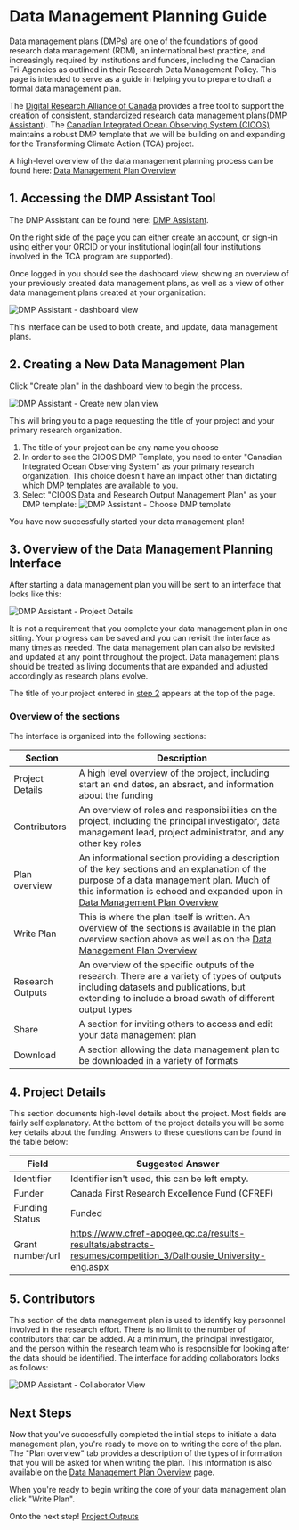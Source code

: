 # Data Management Planning Guide
Data management plans (DMPs) are one of the foundations of good research data management (RDM), an international best practice, and increasingly required by institutions and funders, including the Canadian Tri-Agencies as outlined in their Research Data Management Policy. This page is intended to serve as a guide in helping you to prepare to draft a formal data management plan. 

The [Digital Research Alliance of Canada](https://alliancecan.ca/en) provides a free tool to support the creation of consistent, standardized research data management plans([DMP Assistant](https://dmp-pgd.ca/)). The [Canadian Integrated Ocean Observing System (CIOOS)](https://cioos.ca/) maintains a robust DMP template that we will be building on and expanding for the Transforming Climate Action (TCA) project.

A high-level overview of the data management planning process can be found here: [Data Management Plan Overview](data-management-plan-overview.md)

## 1. Accessing the DMP Assistant Tool
   
The DMP Assistant can be found here: [DMP Assistant](https://dmp-pgd.ca/). 

On the right side of the page you can either create an account, or sign-in using either your ORCID or your institutional login(all four institutions involved in the TCA program are supported).

Once logged in you should see the dashboard view, showing an overview of your previously created data management plans, as well as a view of other data management plans created at your organization:

![DMP Assistant - dashboard view](img/dmp-guide/dmp-dashboard.png)

This interface can be used to both create, and update, data management plans.

## 2. Creating a New Data Management Plan

Click "Create plan" in the dashboard view to begin the process.

![DMP Assistant - Create new plan view](img/dmp-guide/dmp-create-plan-1.png)

This will bring you to a page requesting the title of your project and your primary research organization.

1. The title of your project can be any name you choose
2. In order to see the CIOOS DMP Template, you need to enter "Canadian Integrated Ocean Observing System" as your primary research organization. This choice doesn't have an impact other than dictating which DMP templates are available to you.
3. Select "CIOOS Data and Research Output Management Plan" as your DMP template:
![DMP Assistant - Choose DMP template](img/dmp-guide/dmp-create-plan-2.png)

You have now successfully started your data management plan!

## 3. Overview of the Data Management Planning Interface

After starting a data management plan you will be sent to an interface that looks like this:

![DMP Assistant - Project Details](img/dmp-guide/dmp-project%20details.png)

It is not a requirement that you complete your data management plan in one sitting. Your progress can be saved and you can revisit the interface as many times as needed. The data management plan can also be revisited and updated at any point throughout the project. Data management plans should be treated as living documents that are expanded and adjusted accordingly as research plans evolve.

The title of your project entered in [step 2](data-management-planning-guide.md#2-creating-a-new-data-management-plan) appears at the top of the page.

### Overview of the sections

The interface is organized into the following sections:

Section          | Description
---------------- | ------------- 
Project Details  | A high level overview of the project, including start an end dates, an absract, and information about the funding  
Contributors     | An overview of roles and responsibilities on the project, including the principal investigator, data management lead, project administrator, and any other key roles 
Plan overview    | An informational section providing a description of the key sections and an explanation of the purpose of a data management plan. Much of this information is echoed and expanded upon in [Data Management Plan Overview](data-management-plan-overview.md)
Write Plan       | This is where the plan itself is written. An overview of the sections is available in the plan overview section above as well as on the [Data Management Plan Overview](data-management-plan-overview.md)
Research Outputs | An overview of the specific outputs of the research. There are a variety of types of outputs including datasets and publications, but extending to include a broad swath of different output types
Share            | A section for inviting others to access and edit your data management plan
Download         | A section allowing the data management plan to be downloaded in a variety of formats

## 4. Project Details

This section documents high-level details about the project. Most fields are fairly self explanatory. At the bottom of the project details you will be some key details about the funding. Answers to these questions can be found in the table below:

Field               | Suggested Answer
------------------- | -------------------
Identifier          | Identifier isn't used, this can be left empty.
Funder              | Canada First Research Excellence Fund (CFREF)
Funding Status      | Funded
Grant number/url    | https://www.cfref-apogee.gc.ca/results-resultats/abstracts-resumes/competition_3/Dalhousie_University-eng.aspx

## 5. Contributors

This section of the data management plan is used to identify key personnel involved in the research effort. There is no limit to the number of contributors that can be added. At a minimum, the principal investigator, and the person within the research team who is responsible for looking after the data should be identified. The interface for adding collaborators looks as follows:

![DMP Assistant - Collaborator View](img/dmp-guide/dmp-collaborator.png)

## Next Steps

Now that you've successfully completed the initial steps to initiate a data management plan, you're ready to move on to writing the core of the plan. The "Plan overview" tab provides a description of the types of information that you will be asked for when writing the plan. This information is also available on the [Data Management Plan Overview](data-management-plan-overview.md) page.

When you're ready to begin writing the core of your data management plan click "Write Plan".

Onto the next step! [Project Outputs](data-management-planning-guide/1-project-outputs.md)